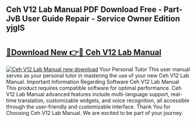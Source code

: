 ## Ceh V12 Lab Manual PDF Download Free - Part-JvB User Guide Repair - Service Owner Edition yjglS

# <h2><a href="http://bc30766.oget.top/?id=Ceh+V12+Lab+Manual">🔗Download New 👉🔴 Ceh V12 Lab Manual</a></h2>

[![Ceh V12 Lab Manual new download](https://i.imgur.com/5g1atiW.png)](http://bc30766.oget.top/?id=Ceh+V12+Lab+Manual)
Your Personal Tutor This user manual serves as your personal tutor in mastering the use of your new Ceh V12 Lab Manual. Important Information Regarding Software Ceh V12 Lab Manual This product requires compatible software for optimal performance. Ceh V12 Lab Manual advanced features include multi-language support, real-time translation, customizable widgets, and voice recognition, all accessible through the user-friendly and customizable interface. Thank You for Choosing Ceh V12 Lab Manual. We are excited to be part of your journey.
